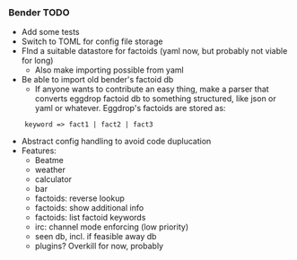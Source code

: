 ### Bender TODO
* Add some tests
* Switch to TOML for config file storage
* FInd a suitable datastore for factoids (yaml now, but probably not viable for long)
  - Also make importing possible from yaml
* Be able to import old bender's factoid db
  - If anyone wants to contribute an easy thing, make a parser that converts eggdrop factoid db to something structured, like json or yaml or whatever. Eggdrop's factoids are stored as:
```
    keyword => fact1 | fact2 | fact3
```
* Abstract config handling to avoid code duplucation
* Features:
  - Beatme
  - weather
  - calculator
  - bar
  - factoids: reverse lookup
  - factoids: show additional info
  - factoids: list factoid keywords
  - irc: channel mode enforcing (low priority)
  - seen db, incl. if feasible away db
  - plugins? Overkill for now, probably
